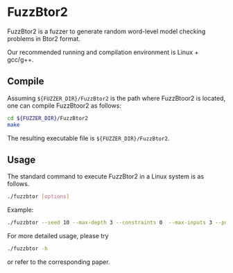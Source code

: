 # FuzzBtor2

FuzzBtor2 is a fuzzer to generate random word-level model checking problems in Btor2 format.

Our recommended running and compilation environment is Linux + gcc/g++.

## Compile

Assuming ``${FUZZER_DIR}/FuzzBtor2`` is the path where FuzzBtoor2 is located, one can compile FuzzBtoor2 as follows:

```bash
cd ${FUZZER_DIR}/FuzzBtor2
make
```
The resulting executable file is ``${FUZZER_DIR}/FuzzBtor2``.

## Usage

The standard command to execute FuzzBtor2 in a Linux system is as follows.
```bash
./fuzzbtor [options]
```
Example:
```bash
./fuzzbtor --seed 10 --max-depth 3 --constraints 0  --max-inputs 3 --possible-sizes 4..8
```
For more detailed usage, please try
```bash
./fuzzbtor -h
```
or refer to the corresponding paper.
